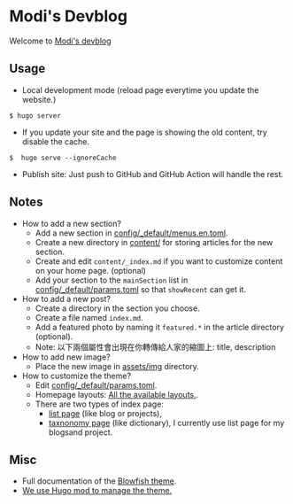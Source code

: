 # Modi's Devblog

Welcome to [Modi's devblog](https://8igmac.github.io/devblog/)

## Usage

- Local development mode (reload page everytime you update the website.)

```
$ hugo server
```

- If you update your site and the page is showing the old content, try disable the cache.

```
$  hugo serve --ignoreCache
```

- Publish site: Just push to GitHub and GitHub Action will handle the rest.

## Notes

- How to add a new section?
  - Add a new section in [config/\_default/menus.en.toml](config/_default/menus.en.toml).
  - Create a new directory in [content/](content/) for storing articles for the new section.
  - Create and edit `content/_index.md` if you want to customize content on your home page. (optional)
  - Add your section to the `mainSection` list in [config/\_default/params.toml](config/_default/params.toml) so that `showRecent` can get it.
- How to add a new post?
  - Create a directory in the section you choose.
  - Create a file named `index.md`.
  - Add a featured photo by naming it `featured.*` in the article directory (optional).
  - Note: 以下兩個屬性會出現在你轉傳給人家的縮圖上: title, description
- How to add new image?
  - Place the new image in [assets/img](./assets/img/) directory.
- How to customize the theme?
  - Edit [config/\_default/params.toml](config/_default/params.toml).
  - Homepage layouts: [All the available layouts.](https://blowfish.page/docs/homepage-layout/).
  - There are two types of index page:
    - [list page](https://blowfish.page/docs/content-examples/#list-pages) (like blog or projects),
    - [taxnonomy page](https://blowfish.page/docs/content-examples/#taxonomy-pages) (like dictionary), I currently use list page for my blogsand project.

## Misc

- Full documentation of the [Blowfish theme](https://blowfish.page/docs/).
- [We use Hugo mod to manage the theme.](https://blowfish.page/docs/installation/#install-using-hugo)
